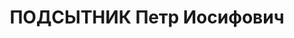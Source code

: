 ---
title: ПОДСЫТНИК Петр Иосифович
description: 'Род. в 1905, ст-ца Приморско-Ахтарская, русский, обр.: начальное, искл.
  из ВКП(б) в 1933г. Проживал: ст-ца Приморско-Ахтарская. Заведующий районо

  Арестован 07.07.1937. Обв.: участник контрреволюционной повстанческой организации.
  Приговор: тройка при УНКВД по Краснодарскому краю, 14.02.1938 – ВМН. Расстрелян
  26.02.1938, Краснодар.

  Реабилитирован президиумом Краснодарского краевого суда 16.12.1961'
---